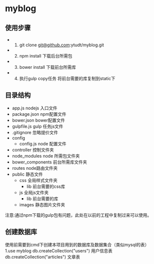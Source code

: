# myblog
## 使用步骤
  - 1. git clone git@github.com:ytudt/myblog.git
  - 2. npm install 下载后台所需包
  - 3. bower install 下载前台所需库
  - 4. 执行gulp copy任务 将前台需要的库复制到static下

  ## 目录结构
  -  app.js nodejs 入口文件
  -  package.json  npm配置文件
  -  bower.json bower配置文件
  -  gulpfile.js  gulp 任务js文件
  -  .gitignore  忽略提价文件
  -  config
      + config.js node 配置文件
  - controller 控制文件夹
  - node_modules node 所需包文件夹
  - bower_components 前台所需库文件夹
  - routes node路由文件夹
  - public 静态文件
     + css 全局样式文件夹
       - lib 前台需要的css库
     + js 全局js文件夹
       - lib 前台需要的库
     + images 静态图片文件夹


注意:通过npm下载的gulp包有问题，此处在以前的工程中复制过来可以使用。
## 创建数据库
使用前需要到cmd下创建本项目用到的数据库及数据集合（类似mysql的表）
1.use myblog
db.createCollection("users") 用户信息表
db.createCollection("articles") 文章表

